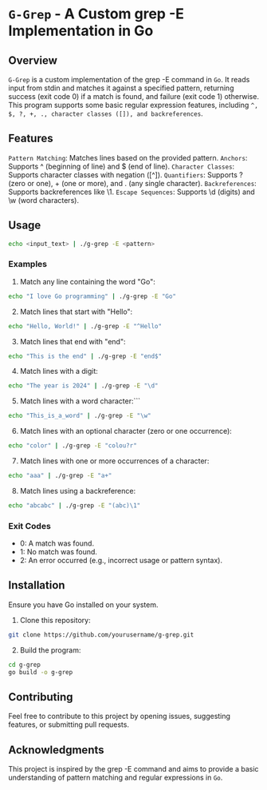 # `G-Grep` - A Custom grep -E Implementation in Go

## Overview

`G-Grep` is a custom implementation of the grep -E command in `Go`. It reads input from stdin and matches it against a specified pattern, returning success (exit code 0) if a match is found, and failure (exit code 1) otherwise. This program supports some basic regular expression features, including `^, $, ?, +, ., character classes ([]), and backreferences`.

## Features

`Pattern Matching`: Matches lines based on the provided pattern.
`Anchors`: Supports ^ (beginning of line) and $ (end of line).
`Character Classes`: Supports character classes with negation ([^]).
`Quantifiers`: Supports ? (zero or one), + (one or more), and . (any single character).
`Backreferences`: Supports backreferences like \1.
`Escape Sequences`: Supports \d (digits) and \w (word characters).

## Usage

```bash
echo <input_text> | ./g-grep -E <pattern>
```

### Examples

1. Match any line containing the word "Go":

```bash
echo "I love Go programming" | ./g-grep -E "Go"
```

2. Match lines that start with "Hello":

```bash
echo "Hello, World!" | ./g-grep -E "^Hello"
```

3. Match lines that end with "end":

```bash
echo "This is the end" | ./g-grep -E "end$"
```

4. Match lines with a digit:

```bash
echo "The year is 2024" | ./g-grep -E "\d"
```

5. Match lines with a word character:```

```bash
echo "This_is_a_word" | ./g-grep -E "\w"
```

6. Match lines with an optional character (zero or one occurrence):

```bash
echo "color" | ./g-grep -E "colou?r"
```

7. Match lines with one or more occurrences of a character:

```bash
echo "aaa" | ./g-grep -E "a+"
```

8. Match lines using a backreference:

```bash
echo "abcabc" | ./g-grep -E "(abc)\1"
```

### Exit Codes

- 0: A match was found.
- 1: No match was found.
- 2: An error occurred (e.g., incorrect usage or pattern syntax).

## Installation

Ensure you have Go installed on your system.

1. Clone this repository:

```bash
git clone https://github.com/yourusername/g-grep.git
```

2. Build the program:

```bash
cd g-grep
go build -o g-grep
```

## Contributing

Feel free to contribute to this project by opening issues, suggesting features, or submitting pull requests.

## Acknowledgments

This project is inspired by the grep -E command and aims to provide a basic understanding of pattern matching and regular expressions in `Go`.
